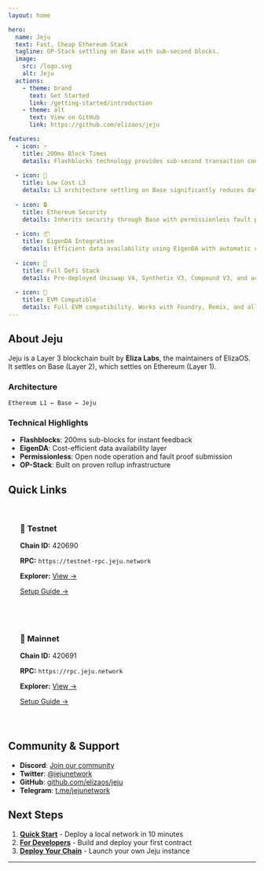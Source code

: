 ```yaml
---
layout: home

hero:
  name: Jeju
  text: Fast, Cheap Ethereum Stack
  tagline: OP-Stack settling on Base with sub-second blocks.
  image:
    src: /logo.svg
    alt: Jeju
  actions:
    - theme: brand
      text: Get Started
      link: /getting-started/introduction
    - theme: alt
      text: View on GitHub
      link: https://github.com/elizaos/jeju

features:
  - icon: ⚡
    title: 200ms Block Times
    details: Flashblocks technology provides sub-second transaction confirmation.
  
  - icon: 💸
    title: Low Cost L3
    details: L3 architecture settling on Base significantly reduces data availability costs.
  
  - icon: 🔒
    title: Ethereum Security
    details: Inherits security through Base with permissionless fault proofs and challenge windows.
  
  - icon: 📦
    title: EigenDA Integration
    details: Efficient data availability using EigenDA with automatic calldata fallback.
  
  - icon: 🏦
    title: Full DeFi Stack
    details: Pre-deployed Uniswap V4, Synthetix V3, Compound V3, and account abstraction support.
  
  - icon: 🚀
    title: EVM Compatible
    details: Full EVM compatibility. Works with Foundry, Remix, and all EVM tooling.
---
```


## About Jeju

Jeju is a Layer 3 blockchain built by **Eliza Labs**, the maintainers of ElizaOS. It settles on Base (Layer 2), which settles on Ethereum (Layer 1).

### Architecture
```
Ethereum L1 ← Base ← Jeju
```

### Technical Highlights

- **Flashblocks**: 200ms sub-blocks for instant feedback
- **EigenDA**: Cost-efficient data availability layer
- **Permissionless**: Open node operation and fault proof submission
- **OP-Stack**: Built on proven rollup infrastructure

## Quick Links

<div class="network-grid">
  <div class="info-card">
    <h3>🧪 Testnet</h3>
    <p><strong>Chain ID:</strong> 420690</p>
    <p><strong>RPC:</strong> <code>https://testnet-rpc.jeju.network</code></p>
    <p><strong>Explorer:</strong> <a href="https://testnet-explorer.jeju.network" target="_blank">View →</a></p>
    <p><a href="/network/testnet">Setup Guide →</a></p>
  </div>

  <div class="info-card">
    <h3>🚀 Mainnet</h3>
    <p><strong>Chain ID:</strong> 420691</p>
    <p><strong>RPC:</strong> <code>https://rpc.jeju.network</code></p>
    <p><strong>Explorer:</strong> <a href="https://explorer.jeju.network" target="_blank">View →</a></p>
    <p><a href="/network/mainnet">Setup Guide →</a></p>
  </div>
</div>

## Community & Support

- **Discord**: [Join our community](https://discord.gg/jeju)
- **Twitter**: [@jejunetwork](https://twitter.com/jejunetwork)
- **GitHub**: [github.com/elizaos/jeju](https://github.com/elizaos/jeju)
- **Telegram**: [t.me/jejunetwork](https://t.me/jejunetwork)

## Next Steps

1. [**Quick Start**](/getting-started/quick-start) - Deploy a local network in 10 minutes
2. [**For Developers**](/developers/quick-start) - Build and deploy your first contract
3. [**Deploy Your Chain**](/deployment/overview) - Launch your own Jeju instance

---

<style>
.info-card {
  background: var(--vp-c-bg-soft);
  border: 1px solid var(--vp-c-divider);
  border-radius: 8px;
  padding: 1.5rem;
}

.info-card h3 {
  margin-top: 0;
}

.info-card code {
  font-size: 0.85em;
  word-break: break-all;
}

.network-grid {
  display: grid;
  grid-template-columns: repeat(auto-fit, minmax(300px, 1fr));
  gap: 1rem;
  margin: 2rem 0;
}
</style>

